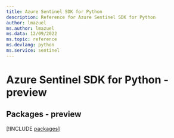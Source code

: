 ```yaml
---
title: Azure Sentinel SDK for Python
description: Reference for Azure Sentinel SDK for Python
author: lmazuel
ms.author: lmazuel
ms.data: 12/09/2022
ms.topic: reference
ms.devlang: python
ms.service: sentinel
---
```

# Azure Sentinel SDK for Python - preview
## Packages - preview
[!INCLUDE [packages](sentinel-index.md)]